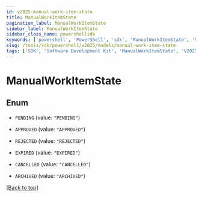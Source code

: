 ```yaml
---
id: v2025-manual-work-item-state
title: ManualWorkItemState
pagination_label: ManualWorkItemState
sidebar_label: ManualWorkItemState
sidebar_class_name: powershellsdk
keywords: ['powershell', 'PowerShell', 'sdk', 'ManualWorkItemState', 'V2025ManualWorkItemState'] 
slug: /tools/sdk/powershell/v2025/models/manual-work-item-state
tags: ['SDK', 'Software Development Kit', 'ManualWorkItemState', 'V2025ManualWorkItemState']
---
```



# ManualWorkItemState

## Enum


* `PENDING` (value: `"PENDING"`)

* `APPROVED` (value: `"APPROVED"`)

* `REJECTED` (value: `"REJECTED"`)

* `EXPIRED` (value: `"EXPIRED"`)

* `CANCELLED` (value: `"CANCELLED"`)

* `ARCHIVED` (value: `"ARCHIVED"`)


[[Back to top]](#) 

